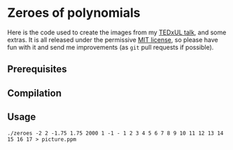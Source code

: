 # Zeroes of polynomials

Here is the code used to create the images from my [TEDxUL
talk](http://tedxul.si/speakers/andrej-bauer/), and some extras. It is all released under
the permissive [MIT license](http://opensource.org/licenses/MIT), so please have fun with
it and send me improvements (as `git` pull requests if possible).

## Prerequisites

## Compilation

## Usage

    ./zeroes -2 2 -1.75 1.75 2000 1 -1 - 1 2 3 4 5 6 7 8 9 10 11 12 13 14 15 16 17 > picture.ppm
